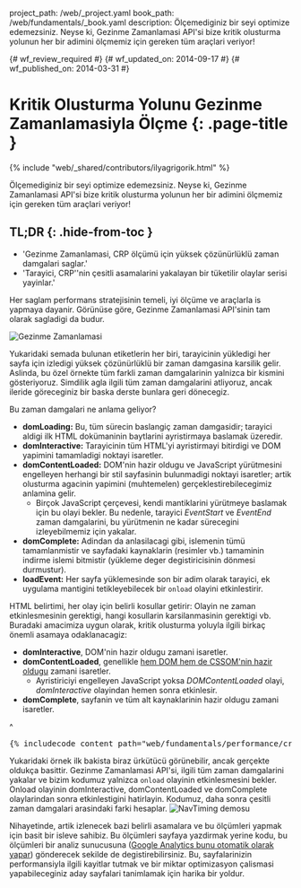 project_path: /web/_project.yaml
book_path: /web/fundamentals/_book.yaml
description: Ölçemediginiz bir seyi optimize edemezsiniz. Neyse ki, Gezinme Zamanlamasi API'si bize kritik olusturma yolunun her bir adimini ölçmemiz için gereken tüm araçlari veriyor!

{# wf_review_required #}
{# wf_updated_on: 2014-09-17 #}
{# wf_published_on: 2014-03-31 #}

# Kritik Olusturma Yolunu Gezinme Zamanlamasiyla Ölçme {: .page-title }

{% include "web/_shared/contributors/ilyagrigorik.html" %}


Ölçemediginiz bir seyi optimize edemezsiniz. Neyse ki, Gezinme Zamanlamasi API'si bize kritik olusturma yolunun her bir adimini ölçmemiz için gereken tüm araçlari veriyor!


## TL;DR {: .hide-from-toc }
- 'Gezinme Zamanlamasi, CRP ölçümü için yüksek çözünürlüklü zaman damgalari saglar.'
- 'Tarayici, CRP''nin çesitli asamalarini yakalayan bir tüketilir olaylar serisi yayinlar.'


Her saglam performans stratejisinin temeli, iyi ölçüme ve araçlarla is yapmaya dayanir. Görünüse göre, Gezinme Zamanlamasi API'sinin tam olarak sagladigi da budur.

<img src="images/dom-navtiming.png" class="center" alt="Gezinme Zamanlamasi">

Yukaridaki semada bulunan etiketlerin her biri, tarayicinin yükledigi her sayfa için izledigi yüksek çözünürlüklü bir zaman damgasina karsilik gelir. Aslinda, bu özel örnekte tüm farkli zaman damgalarinin yalnizca bir kismini gösteriyoruz. Simdilik agla ilgili tüm zaman damgalarini atliyoruz, ancak ileride göreceginiz bir baska derste bunlara geri dönecegiz.

Bu zaman damgalari ne anlama geliyor?

* **domLoading:** Bu, tüm sürecin baslangiç zaman damgasidir; tarayici aldigi ilk HTML dokümaninin baytlarini ayristirmaya baslamak
  üzeredir.
* **domInteractive:** Tarayicinin tüm HTML'yi ayristirmayi bitirdigi ve DOM yapimini tamamladigi noktayi isaretler.
* **domContentLoaded:** DOM'nin hazir oldugu ve JavaScript yürütmesini engelleyen herhangi bir stil sayfasinin bulunmadigi noktayi isaretler; artik olusturma agacinin yapimini (muhtemelen) gerçeklestirebilecegimiz anlamina gelir.
    * Birçok JavaScript çerçevesi, kendi mantiklarini yürütmeye baslamak için bu olayi bekler. Bu nedenle, tarayici _EventStart_ ve _EventEnd_ zaman damgalarini, bu yürütmenin ne kadar sürecegini izleyebilmemiz için yakalar.
* **domComplete:** Adindan da anlasilacagi gibi, islemenin tümü tamamlanmistir ve sayfadaki kaynaklarin (resimler vb.) tamaminin indirme islemi bitmistir (yükleme deger degistiricisinin dönmesi durmustur).
* **loadEvent:** Her sayfa yüklemesinde son bir adim olarak tarayici, ek uygulama mantigini tetikleyebilecek bir `onload` olayini etkinlestirir.

HTML belirtimi, her olay için belirli kosullar getirir: Olayin ne zaman etkinlesmesinin gerektigi, hangi kosullarin karsilanmasinin gerektigi vb. Buradaki amacimiza uygun olarak, kritik olusturma yoluyla ilgili birkaç önemli asamaya odaklanacagiz:

* **domInteractive**, DOM'nin hazir oldugu zamani isaretler.
* **domContentLoaded**, genellikle [hem DOM hem de CSSOM'nin hazir oldugu](http://calendar.perfplanet.com/2012/deciphering-the-critical-rendering-path/) zamani isaretler.
    * Ayristiriciyi engelleyen JavaScript yoksa _DOMContentLoaded_ olayi, _domInteractive_ olayindan hemen sonra etkinlesir.
* **domComplete**, sayfanin ve tüm alt kaynaklarinin hazir oldugu zamani isaretler.

^

<pre class="prettyprint">
{% includecode content_path="web/fundamentals/performance/critical-rendering-path/_code/measure_crp.html" region_tag="full" lang=html %}
</pre>

Yukaridaki örnek ilk bakista biraz ürkütücü görünebilir, ancak gerçekte oldukça basittir. Gezinme Zamanlamasi API'si, ilgili tüm zaman damgalarini yakalar ve bizim kodumuz yalnizca `onload` olayinin etkinlesmesini bekler. Onload olayinin domInteractive, domContentLoaded ve domComplete olaylarindan sonra etkinlestigini hatirlayin. Kodumuz, daha sonra çesitli zaman damgalari arasindaki farki hesaplar.
<img src="images/device-navtiming-small.png" class="center" alt="NavTiming demosu">

Nihayetinde, artik izlenecek bazi belirli asamalara ve bu ölçümleri yapmak için basit bir isleve sahibiz. Bu ölçümleri sayfaya yazdirmak yerine kodu, bu ölçümleri bir analiz sunucusuna ([Google Analytics bunu otomatik olarak yapar](https://support.google.com/analytics/answer/1205784?hl=tr)) gönderecek sekilde de degistirebilirsiniz. Bu, sayfalarinizin performansiyla ilgili kayitlar tutmak ve bir miktar optimizasyon çalismasi yapabileceginiz aday sayfalari tanimlamak için harika bir yoldur.



